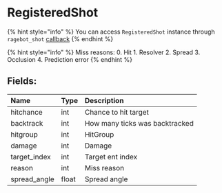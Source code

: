 # RegisteredShot

{% hint style="info" %}
You can access `RegisteredShot` instance through `ragebot_shot` [callback](../other/callbacks.md)
{% endhint %}

{% hint style="info" %}
Miss reasons: 0. Hit 1. Resolver 2. Spread 3. Occlusion 4. Prediction error
{% endhint %}

## Fields:

| Name | Type | Description |
| :--- | :--- | :--- |
| hitchance | int | Chance to hit target |
| backtrack | int | How many ticks was backtracked |
| hitgroup | int | HitGroup |
| damage | int | Damage |
| target\_index | int | Target ent index |
| reason | int | Miss reason |
| spread\_angle | float | Spread angle |

